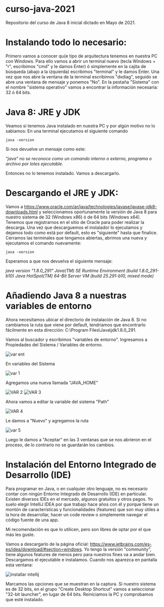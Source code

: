 # curso-java-2021
Repositorio del curso de Java 8 inicial dictado en Mayo de 2021.

# Instalando todo lo necesario:

Primero vamos a conocer qu{e tipo de arquitectura tenemos en nuestra PC con Windows. Para ello vamos a abrir un terminal nuevo (tecla Windows + "r", escribimos "cmd" y le damos Enter) ó simplemente en la cajita de búsqueda (abajo a la izquierda) escribimos "terminal" y le damos Enter.
Una vez que nos abre la ventana de la terminal escribimos "dxdiag", seguido se abre una ventana de mensaje y ponemos "No". En la pestaña "Sistema" con el nombre "sistema operativo" vamos a encontrar la información necesaria: 32 ó 64 bits.

# Java 8: JRE y JDK
Veamos si tenemos Java instalado en nuestra PC y por algún motivo no lo sabiamos:
En una terminal ejecutamos el siguiente comando
```
java -version
```
Si nos devuelve un mensaje como este: 

*"java" no se reconoce como un comando interno o externo,
programa o archivo por lotes ejecutable.*

Entonces no lo tenemos instalado. Vamos a descargarlo.

# Descargando el JRE y JDK:
Vamos a https://www.oracle.com/ar/java/technologies/javase/javase-jdk8-downloads.html y seleccionamos oportunamente la versión de Java 8 para nuestro sistema de 32 (Windows x86) ó de 64 bits (Windows x64). Tenemos que registrarnos en el sitio de Oracle para poder realizar la descarga. 
Una vez que descarguemos el instalador lo ejecutamos y dejamos todo como está por default, esto es "siguiente" hasta que finalice.
Cerramos las terminales que tengamos abiertas, abrimos una nueva y ejecutamos el comando nuevamente:

```
java -version
```
Esperamos a que nos devuelva el siguiente mensaje: 

*java version "1.8.0_291"
Java(TM) SE Runtime Environment (build 1.8.0_291-b10)
Java HotSpot(TM) 64-Bit Server VM (build 25.291-b10, mixed mode)*

# Añadiendo Java 8 a nuestras variables de entorno
Ahora necesitamos ubicar el directorio de instalación de Java 8. Si no cambiamos la ruta que viene por default, tendriamos que encontrarlo fácilmente en esta dirección: C:\Program Files\Java\jdk1.8.0_291.

Vamos al buscador y escribimos "variables de entorno". Ingresamos a Propiedades del Sistema / Variables de entorno.

![var ent](https://user-images.githubusercontent.com/38332862/117712388-a1150c80-b1aa-11eb-8245-21f34163c664.PNG)

En variables del Sistema

![var 1](https://user-images.githubusercontent.com/38332862/117713488-19c89880-b1ac-11eb-9ee9-7f52835ada49.PNG)

Agregamos una nueva llamada "JAVA_HOME"

![VAR 2](https://user-images.githubusercontent.com/38332862/117713533-2947e180-b1ac-11eb-8268-1b4381e3fb05.PNG)
![VAR 3](https://user-images.githubusercontent.com/38332862/117713556-3238b300-b1ac-11eb-84b2-e1adb2501166.PNG)

Ahora vamos a editar la variable del sistema "Path"

![VAR 4](https://user-images.githubusercontent.com/38332862/117713628-48467380-b1ac-11eb-9a29-ff21cc8a739d.PNG)

Le damos a "Nuevo" y agregamos la ruta

![var 5](https://user-images.githubusercontent.com/38332862/117713642-4b416400-b1ac-11eb-9150-ccad4c9bb6b5.PNG)

Luego le damos a "Aceptar" en las 3 ventanas que se nos abrieron en el proceso, de lo contrario no se guardarán los cambios.


# Instalación del Entorno Integrado de Desarrollo (IDE)
Para programar en Java, o en cualquier otro lenguaje, no es necesario contar con ningún Entorno Integrado de Desarrollo (IDE) en particular. Existen diversos IDEs en el mercado, algunos gratuitos y otros pagos. Yo suelo elegir IntelliJ IDEA por que trabajo hace años con él y porque tiene un montón de características y funcionalidades (features) que son muy útiles a la hora de desarrollar, hacer un code review o simplemente navegar el código fuente de una app.

Mi recomendación es que lo utilicen, pero son libres de optar por el que más les guste.

Vamos a descargarlo de la página oficial: https://www.jetbrains.com/es-es/idea/download/#section=windows. Yo tengo la versión "community", tiene algunos features de menos pero para nuestros fines va a andar bien. Descargamos el ejecutable e instalamos. Cuando nos aparezca en pantalla esta ventana:

![installar intellij](https://user-images.githubusercontent.com/38332862/117705110-01ec1700-b1a2-11eb-82da-7463440544a9.PNG)

Marcamos las opciones que se muestran en la captura. 
Si nuestro sistema es de 32 bits, en el grupo "Create Desktop Shortcut" vamos a seleccionar "32-bit launcher", en lugar de 64 bits. Reiniciamos la PC y comprobamos que esté instalado.






